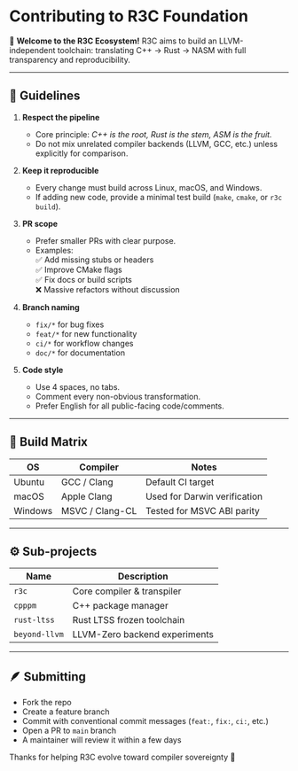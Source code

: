 # Contributing to R3C Foundation

💖 **Welcome to the R3C Ecosystem!**
R3C aims to build an LLVM-independent toolchain: translating C++ → Rust → NASM with full transparency and reproducibility.

---

## 🧭 Guidelines

1. **Respect the pipeline**
   - Core principle: *C++ is the root, Rust is the stem, ASM is the fruit.*
   - Do not mix unrelated compiler backends (LLVM, GCC, etc.) unless explicitly for comparison.

2. **Keep it reproducible**
   - Every change must build across Linux, macOS, and Windows.
   - If adding new code, provide a minimal test build (`make`, `cmake`, or `r3c build`).

3. **PR scope**
   - Prefer smaller PRs with clear purpose.
   - Examples:  
     ✅ Add missing stubs or headers  
     ✅ Improve CMake flags  
     ✅ Fix docs or build scripts  
     ❌ Massive refactors without discussion

4. **Branch naming**
   - `fix/*` for bug fixes  
   - `feat/*` for new functionality  
   - `ci/*` for workflow changes  
   - `doc/*` for documentation

5. **Code style**
   - Use 4 spaces, no tabs.  
   - Comment every non-obvious transformation.  
   - Prefer English for all public-facing code/comments.

---

## 🧪 Build Matrix

| OS | Compiler | Notes |
|----|-----------|-------|
| Ubuntu | GCC / Clang | Default CI target |
| macOS | Apple Clang | Used for Darwin verification |
| Windows | MSVC / Clang-CL | Tested for MSVC ABI parity |

---

## ⚙️ Sub-projects
| Name | Description |
|------|--------------|
| `r3c` | Core compiler & transpiler |
| `cpppm` | C++ package manager |
| `rust-ltss` | Rust LTSS frozen toolchain |
| `beyond-llvm` | LLVM-Zero backend experiments |

---

## 🪶 Submitting
- Fork the repo  
- Create a feature branch  
- Commit with conventional commit messages (`feat:`, `fix:`, `ci:`, etc.)  
- Open a PR to `main` branch  
- A maintainer will review it within a few days

Thanks for helping R3C evolve toward compiler sovereignty 🌸
